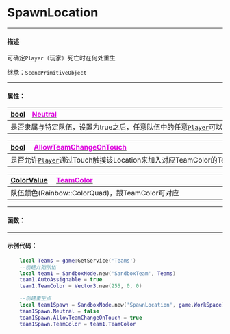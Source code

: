 # SpawnLocation
------------------------------------------------------------------------------------------
#### 描述

可确定`Player`（玩家）死亡时在何处重生

继承：`ScenePrimitiveObject` 

------------------------------------------------------------------------------------------
#### 属性：

|<div style="width:1125px">[bool](/Api/DataType/Bool.md)&emsp;[<font color="dd00dd">Neutral</font>](/Api/Class/GamePlay/SpawnLocation_F/Neutral.md)</div>|
|:---|
|是否隶属与特定队伍，设置为true之后，任意队伍中的任意[`Player`](/Api/Class/GamePlay/ScenePlayerObject.md)可以在此位置重生|


|<div style="width:1125px">[bool](/Api/DataType/Bool.md) &emsp;[<font color="dd00dd">AllowTeamChangeOnTouch</font>](/Api/Class/GamePlay/SpawnLocation_F/AllowTeamChangeOnTouch.md)</div>|
|:---|
|是否允许[`Player`](/Api/Class/GamePlay/ScenePlayerObject.md)通过Touch触摸该Location来加入对应TeamColor的Team队伍|

|<div style="width:1125px">[ColorValue](/Api/DataType/ColourValue.md) &emsp;[<font color="dd00dd">TeamColor</font>](/Api/Class/GamePlay/SpawnLocation_F/TeamColor.md)</div>|
|:---|
|队伍颜色(Rainbow::ColorQuad)，跟TeamColor可对应|

------------------------------------------------------------------------------------------
#### 函数：

------------------------------------------------------------------------------------------
#### 示例代码：

```lua
	local Teams = game:GetService('Teams')
	--创建开始队伍
	local team1 = SandboxNode.new('SandboxTeam', Teams)
	team1.AutoAssignable = true
	team1.TeamColor = Vector3.new(255, 0, 0)

	--创建重生点
	local team1Spawn = SandboxNode.new('SpawnLocation', game.WorkSpace)
	team1Spawn.Neutral = false
	team1Spawn.AllowTeamChangeOnTouch = true
	team1Spawn.TeamColor = team1.TeamColor
```